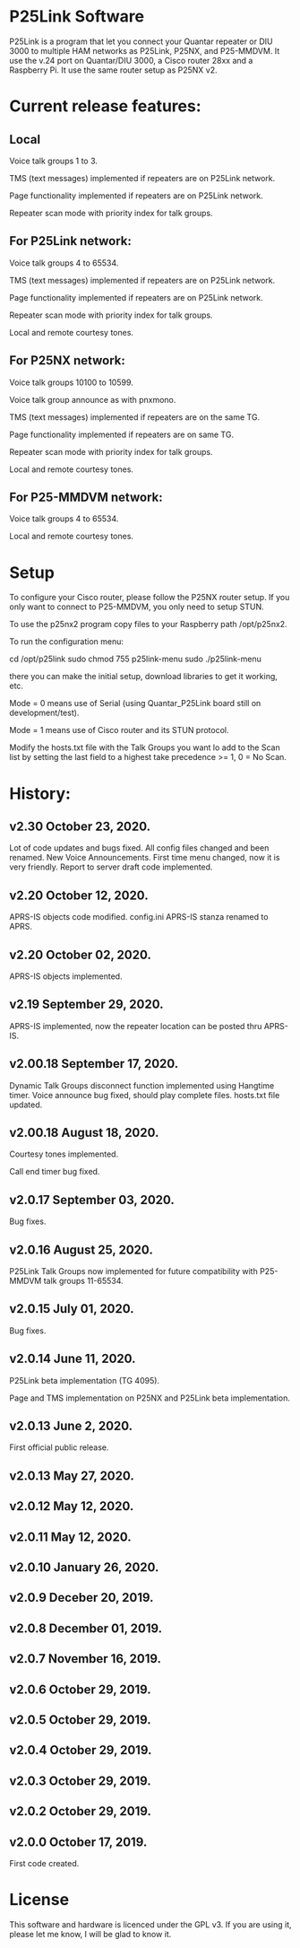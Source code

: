 # P25Link Software

P25Link is a program that let you connect your Quantar repeater or DIU 3000 to multiple HAM networks as P25Link, P25NX, and P25-MMDVM. It use the v.24 port on Quantar/DIU 3000, a Cisco router 28xx and a Raspberry Pi. It use the same router setup as P25NX v2.


# Current release features:

## Local
Voice talk groups 1 to 3.

TMS (text messages) implemented if repeaters are on P25Link network.

Page functionality implemented if repeaters are on P25Link network.

Repeater scan mode with priority index for talk groups.

## For P25Link network:
Voice talk groups 4 to 65534.

TMS (text messages) implemented if repeaters are on P25Link network.

Page functionality implemented if repeaters are on P25Link network.

Repeater scan mode with priority index for talk groups.

Local and remote courtesy tones.

## For P25NX network:
Voice talk groups 10100 to 10599.

Voice talk group announce as with pnxmono.

TMS (text messages) implemented if repeaters are on the same TG.

Page functionality implemented if repeaters are on same TG.

Repeater scan mode with priority index for talk groups.

Local and remote courtesy tones.

## For P25-MMDVM network:
Voice talk groups 4 to 65534.

Local and remote courtesy tones.


# Setup

To configure your Cisco router, please follow the P25NX router setup. If you only want to connect to P25-MMDVM, you only need to setup STUN.

To use the p25nx2 program copy files to your Raspberry path /opt/p25nx2.

To run the configuration menu:

cd /opt/p25link
sudo chmod 755 p25link-menu
sudo ./p25link-menu

there you can make the initial setup, download libraries to get it working, etc.

Mode = 0 means use of Serial (using Quantar_P25Link board still on development/test).

Mode = 1 means use of Cisco router and its STUN protocol.

Modify the hosts.txt file with the Talk Groups you want lo add to the Scan list by setting the last field to a highest take precedence >= 1, 0 = No Scan.

# History:

## v2.30 October 23, 2020.
Lot of code updates and bugs fixed.
All config files changed and been renamed.
New Voice Announcements.
First time menu changed, now it is very friendly.
Report to server draft code implemented.

## v2.20 October 12, 2020.
APRS-IS objects code modified.
config.ini APRS-IS stanza renamed to APRS.

## v2.20 October 02, 2020.
APRS-IS objects implemented.

## v2.19 September 29, 2020.
APRS-IS implemented, now the repeater location can be posted thru APRS-IS.

## v2.00.18 September 17, 2020.
Dynamic Talk Groups disconnect function implemented using Hangtime timer.
Voice announce bug fixed, should play complete files. hosts.txt file updated.

## v2.00.18 August 18, 2020.
Courtesy tones implemented.

Call end timer bug fixed.

## v2.0.17 September 03, 2020.
Bug fixes.

## v2.0.16 August 25, 2020.
P25Link Talk Groups now implemented for future compatibility with P25-MMDVM talk groups 11-65534.

## v2.0.15 July 01, 2020.
Bug fixes.

## v2.0.14 June 11, 2020.
P25Link beta implementation (TG 4095).

Page and TMS implementation on P25NX and P25Link beta implementation.

## v2.0.13 June 2, 2020.
First official public release.

## v2.0.13 May 27, 2020.

## v2.0.12 May 12, 2020.

## v2.0.11 May 12, 2020.

## v2.0.10 January 26, 2020.

## v2.0.9 Deceber 20, 2019.

## v2.0.8 December 01, 2019.

## v2.0.7 November 16, 2019.

## v2.0.6 October 29, 2019.

## v2.0.5 October 29, 2019.

## v2.0.4 October 29, 2019.

## v2.0.3 October 29, 2019.

## v2.0.2 October 29, 2019.

## v2.0.0 October 17, 2019.
First code created.

# License
This software and hardware is licenced under the GPL v3. If you are using it, please let me know, I will be glad to know it.
